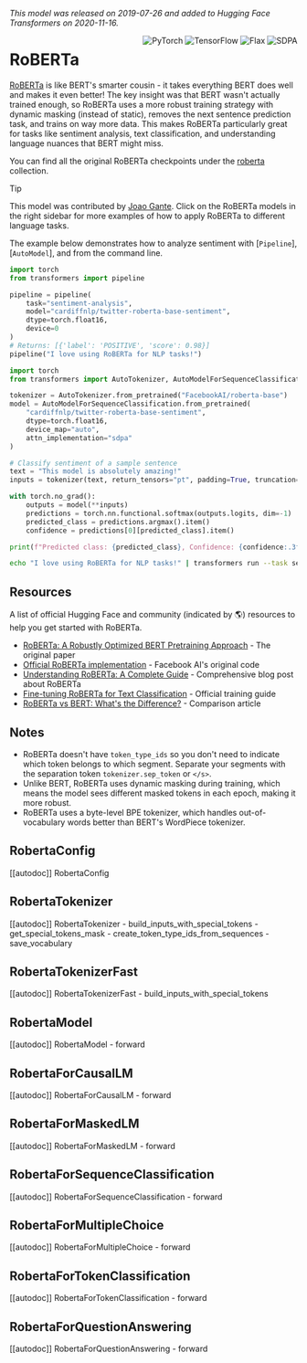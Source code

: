 <!--Copyright 2020 The HuggingFace Team. All rights reserved.

Licensed under the Apache License, Version 2.0 (the "License"); you may not use this file except in compliance with
the License. You may obtain a copy of the License at

http://www.apache.org/licenses/LICENSE-2.0

Unless required by applicable law or agreed to in writing, software distributed under the License is distributed on
an "AS IS" BASIS, WITHOUT WARRANTIES OR CONDITIONS OF ANY KIND, either express or implied. See the License for the
specific language governing permissions and limitations under the License.

⚠️ Note that this file is in Markdown but contain specific syntax for our doc-builder (similar to MDX) that may not be
rendered properly in your Markdown viewer.

-->
*This model was released on 2019-07-26 and added to Hugging Face Transformers on 2020-11-16.*

<div style="float: right;">
    <div class="flex flex-wrap space-x-1">
        <img alt="PyTorch" src="https://img.shields.io/badge/PyTorch-DE3412?style=flat&logo=pytorch&logoColor=white">
        <img alt="TensorFlow" src="https://img.shields.io/badge/TensorFlow-FF6F00?style=flat&logo=tensorflow&logoColor=white">
        <img alt="Flax" src="https://img.shields.io/badge/Flax-FFB000?style=flat&logo=flax&logoColor=white">
        <img alt="SDPA" src="https://img.shields.io/badge/SDPA-DE3412?style=flat&logo=pytorch&logoColor=white">
    </div>
</div>

# RoBERTa

[RoBERTa](https://huggingface.co/papers/1907.11692) is like BERT's smarter cousin - it takes everything BERT does well and makes it even better! The key insight was that BERT wasn't actually trained enough, so RoBERTa uses a more robust training strategy with dynamic masking (instead of static), removes the next sentence prediction task, and trains on way more data. This makes RoBERTa particularly great for tasks like sentiment analysis, text classification, and understanding language nuances that BERT might miss.

You can find all the original RoBERTa checkpoints under the [roberta](https://huggingface.co/models?search=roberta) collection.

> [!TIP]
> This model was contributed by [Joao Gante](https://huggingface.co/joaogante). Click on the RoBERTa models in the right sidebar for more examples of how to apply RoBERTa to different language tasks.

The example below demonstrates how to analyze sentiment with [`Pipeline`], [`AutoModel`], and from the command line.

<hfoptions id="usage">
<hfoption id="Pipeline">

```py
import torch
from transformers import pipeline

pipeline = pipeline(
    task="sentiment-analysis",
    model="cardiffnlp/twitter-roberta-base-sentiment",
    dtype=torch.float16,
    device=0
)
# Returns: [{'label': 'POSITIVE', 'score': 0.98}]
pipeline("I love using RoBERTa for NLP tasks!")
```

</hfoption>
<hfoption id="AutoModel">

```py
import torch
from transformers import AutoTokenizer, AutoModelForSequenceClassification

tokenizer = AutoTokenizer.from_pretrained("FacebookAI/roberta-base")
model = AutoModelForSequenceClassification.from_pretrained(
    "cardiffnlp/twitter-roberta-base-sentiment",
    dtype=torch.float16,
    device_map="auto",
    attn_implementation="sdpa"
)

# Classify sentiment of a sample sentence
text = "This model is absolutely amazing!"
inputs = tokenizer(text, return_tensors="pt", padding=True, truncation=True).to(model.device)

with torch.no_grad():
    outputs = model(**inputs)
    predictions = torch.nn.functional.softmax(outputs.logits, dim=-1)
    predicted_class = predictions.argmax().item()
    confidence = predictions[0][predicted_class].item()

print(f"Predicted class: {predicted_class}, Confidence: {confidence:.3f}")
```

</hfoption>
<hfoption id="transformers CLI">

```bash
echo "I love using RoBERTa for NLP tasks!" | transformers run --task sentiment-analysis --model cardiffnlp/twitter-roberta-base-sentiment --device 0
```

</hfoption>
</hfoptions>

## Resources

A list of official Hugging Face and community (indicated by 🌎) resources to help you get started with RoBERTa.

- [RoBERTa: A Robustly Optimized BERT Pretraining Approach](https://huggingface.co/papers/1907.11692) - The original paper
- [Official RoBERTa implementation](https://github.com/pytorch/fairseq/tree/main/examples/roberta) - Facebook AI's original code
- [Understanding RoBERTa: A Complete Guide](https://huggingface.co/blog/roberta) - Comprehensive blog post about RoBERTa
- [Fine-tuning RoBERTa for Text Classification](https://huggingface.co/docs/transformers/tasks/sequence_classification) - Official training guide
- [RoBERTa vs BERT: What's the Difference?](https://huggingface.co/blog/roberta-vs-bert) - Comparison article

## Notes

- RoBERTa doesn't have `token_type_ids` so you don't need to indicate which token belongs to which segment. Separate your segments with the separation token `tokenizer.sep_token` or `</s>`.
- Unlike BERT, RoBERTa uses dynamic masking during training, which means the model sees different masked tokens in each epoch, making it more robust.
- RoBERTa uses a byte-level BPE tokenizer, which handles out-of-vocabulary words better than BERT's WordPiece tokenizer.

## RobertaConfig

[[autodoc]] RobertaConfig

## RobertaTokenizer

[[autodoc]] RobertaTokenizer
    - build_inputs_with_special_tokens
    - get_special_tokens_mask
    - create_token_type_ids_from_sequences
    - save_vocabulary

## RobertaTokenizerFast

[[autodoc]] RobertaTokenizerFast
    - build_inputs_with_special_tokens

## RobertaModel

[[autodoc]] RobertaModel
    - forward

## RobertaForCausalLM

[[autodoc]] RobertaForCausalLM
    - forward

## RobertaForMaskedLM

[[autodoc]] RobertaForMaskedLM
    - forward

## RobertaForSequenceClassification

[[autodoc]] RobertaForSequenceClassification
    - forward

## RobertaForMultipleChoice

[[autodoc]] RobertaForMultipleChoice
    - forward

## RobertaForTokenClassification

[[autodoc]] RobertaForTokenClassification
    - forward

## RobertaForQuestionAnswering

[[autodoc]] RobertaForQuestionAnswering
    - forward
